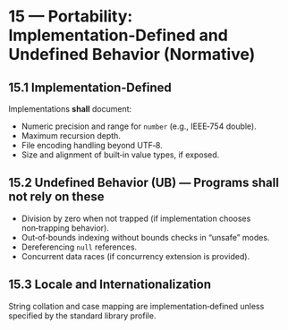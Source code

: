 # 15 — Portability: Implementation‑Defined and Undefined Behavior (Normative)

## 15.1 Implementation‑Defined
Implementations **shall** document:
- Numeric precision and range for `number` (e.g., IEEE‑754 double).
- Maximum recursion depth.
- File encoding handling beyond UTF‑8.
- Size and alignment of built‑in value types, if exposed.

## 15.2 Undefined Behavior (UB) — Programs shall not rely on these
- Division by zero when not trapped (if implementation chooses non‑trapping behavior).
- Out‑of‑bounds indexing without bounds checks in “unsafe” modes.
- Dereferencing `null` references.
- Concurrent data races (if concurrency extension is provided).

## 15.3 Locale and Internationalization
String collation and case mapping are implementation‑defined unless specified by the standard library profile.
